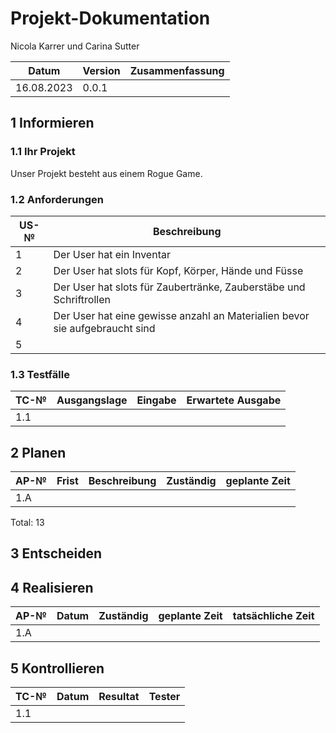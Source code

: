 # Projekt-Dokumentation



Nicola Karrer und Carina Sutter

| Datum | Version | Zusammenfassung                                              |
| ----- | ------- | ------------------------------------------------------------ |
| 16.08.2023 | 0.0.1   |

## 1 Informieren

### 1.1 Ihr Projekt

Unser Projekt besteht aus einem Rogue Game.


### 1.2 Anforderungen

| US-№ | Beschreibung                       |
| ---- | ---------------------------------- |
| 1    | Der User hat ein Inventar|
| 2 | Der User hat slots für Kopf, Körper, Hände und Füsse |
| 3 | Der User hat slots für Zaubertränke, Zauberstäbe und Schriftrollen |
| 4 | Der User hat eine gewisse anzahl an Materialien bevor sie aufgebraucht sind |
| 5 |   

### 1.3 Testfälle

| TC-№ | Ausgangslage | Eingabe | Erwartete Ausgabe |
| ---- | ------------ | ------- | ----------------- |
| 1.1  | 

## 2 Planen

| AP-№ | Frist | Beschreibung | Zuständig | geplante Zeit | 
| ---- | ----- | --------- | ------------ | -------------- |
| 1.A  | 


Total: 13


## 3 Entscheiden


## 4 Realisieren

| AP-№ | Datum | Zuständig | geplante Zeit | tatsächliche Zeit |
| ---- | ----- | --------- | ------------- | ----------------- |
| 1.A  | 

## 5 Kontrollieren


| TC-№ | Datum | Resultat | Tester |
| ---- | ----- | -------- | ------ |
| 1.1  | 



